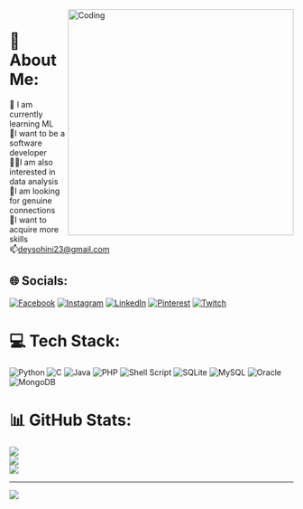 <img align="right" alt="Coding" width="400" src="https://pin.it/12vlS8T3U">


# 💫 About Me:
🔭 I am currently learning ML<br> 🌱I want to be a software developer<br>🚴‍♀️I am also interested in data analysis<br>🤝I am looking for genuine connections<br>🐝I want to acquire more skills <br>📫deysohini23@gmail.com


## 🌐 Socials:
[![Facebook](https://img.shields.io/badge/Facebook-%231877F2.svg?logo=Facebook&logoColor=white)](https://facebook.com/sohini.dey.16100) [![Instagram](https://img.shields.io/badge/Instagram-%23E4405F.svg?logo=Instagram&logoColor=white)](https://instagram.com/_deysohini_) [![LinkedIn](https://img.shields.io/badge/LinkedIn-%230077B5.svg?logo=linkedin&logoColor=white)](https://linkedin.com/in/sohini-dey-5bb945256) [![Pinterest](https://img.shields.io/badge/Pinterest-%23E60023.svg?logo=Pinterest&logoColor=white)](https://pinterest.com/Solace1995) [![Twitch](https://img.shields.io/badge/Twitch-%239146FF.svg?logo=Twitch&logoColor=white)](https://twitch.tv/atrytonee) 

# 💻 Tech Stack:
![Python](https://img.shields.io/badge/python-3670A0?style=for-the-badge&logo=python&logoColor=ffdd54) ![C](https://img.shields.io/badge/c-%2300599C.svg?style=for-the-badge&logo=c&logoColor=white) ![Java](https://img.shields.io/badge/java-%23ED8B00.svg?style=for-the-badge&logo=openjdk&logoColor=white) ![PHP](https://img.shields.io/badge/php-%23777BB4.svg?style=for-the-badge&logo=php&logoColor=white) ![Shell Script](https://img.shields.io/badge/shell_script-%23121011.svg?style=for-the-badge&logo=gnu-bash&logoColor=white) ![SQLite](https://img.shields.io/badge/sqlite-%2307405e.svg?style=for-the-badge&logo=sqlite&logoColor=white) ![MySQL](https://img.shields.io/badge/mysql-4479A1.svg?style=for-the-badge&logo=mysql&logoColor=white) ![Oracle](https://img.shields.io/badge/Oracle-F80000?style=for-the-badge&logo=oracle&logoColor=white) ![MongoDB](https://img.shields.io/badge/MongoDB-%234ea94b.svg?style=for-the-badge&logo=mongodb&logoColor=white)
# 📊 GitHub Stats:
![](https://github-readme-stats.vercel.app/api?username=deysohini&theme=dark&hide_border=false&include_all_commits=false&count_private=false)<br/>
![](https://github-readme-streak-stats.herokuapp.com/?user=deysohini&theme=dark&hide_border=false)<br/>
![](https://github-readme-stats.vercel.app/api/top-langs/?username=deysohini&theme=dark&hide_border=false&include_all_commits=false&count_private=false&layout=compact)

---
[![](https://visitcount.itsvg.in/api?id=deysohini&icon=0&color=0)](https://visitcount.itsvg.in)

<!-- Proudly created with GPRM ( https://gprm.itsvg.in ) -->
